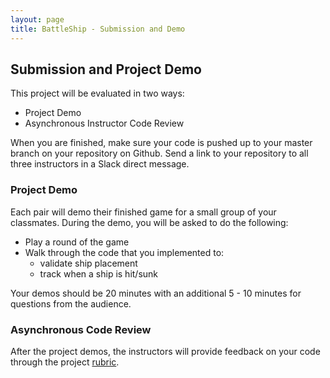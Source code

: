 ```yaml
---
layout: page
title: BattleShip - Submission and Demo
---
```


## Submission and Project Demo

This project will be evaluated in two ways:

* Project Demo
* Asynchronous Instructor Code Review

When you are finished, make sure your code is pushed up to your master branch on your repository on Github. Send a link to your repository to all three instructors in a Slack direct message.

### Project Demo

Each pair will demo their finished game for a small group of your classmates.  During the demo, you will be asked to do the following:

* Play a round of the game
* Walk through the code that you implemented to:
    * validate ship placement
    * track when a ship is hit/sunk

Your demos should be 20 minutes with an additional 5 - 10 minutes for questions from the audience.


### Asynchronous Code Review

After the project demos, the instructors will provide feedback on your code through the project [rubric](./rubric).
